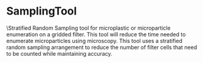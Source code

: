 # SamplingTool
\Stratified Random Sampling tool for microplastic or microparticle enumeration on a gridded filter. This tool will reduce the time needed to enumerate microparticles using microscopy. This tool uses a stratified random sampling arrangement to reduce the number of filter cells that need to be counted while maintaining accuracy.  
